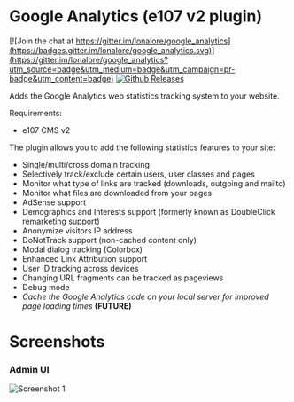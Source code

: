 Google Analytics (e107 v2 plugin)
=================================

[![Join the chat at https://gitter.im/lonalore/google_analytics](https://badges.gitter.im/lonalore/google_analytics.svg)](https://gitter.im/lonalore/google_analytics?utm_source=badge&utm_medium=badge&utm_campaign=pr-badge&utm_content=badge)
[![Github Releases](https://img.shields.io/github/downloads/lonalore/google_analytics/total.svg)]()

Adds the Google Analytics web statistics tracking system to your website.

Requirements:
- e107 CMS v2

The plugin allows you to add the following statistics features to your site:
- Single/multi/cross domain tracking
- Selectively track/exclude certain users, user classes and pages
- Monitor what type of links are tracked (downloads, outgoing and mailto)
- Monitor what files are downloaded from your pages
- AdSense support
- Demographics and Interests support (formerly known as DoubleClick remarketing support)
- Anonymize visitors IP address
- DoNotTrack support (non-cached content only)
- Modal dialog tracking (Colorbox)
- Enhanced Link Attribution support
- User ID tracking across devices
- Changing URL fragments can be tracked as pageviews
- Debug mode
- *Cache the Google Analytics code on your local server for improved page loading times* **(FUTURE)**

Screenshots
===========

### Admin UI
![Screenshot 1](https://www.dropbox.com/s/wmcwgw1mkananpe/admin_ui.png?dl=1&v=2)

